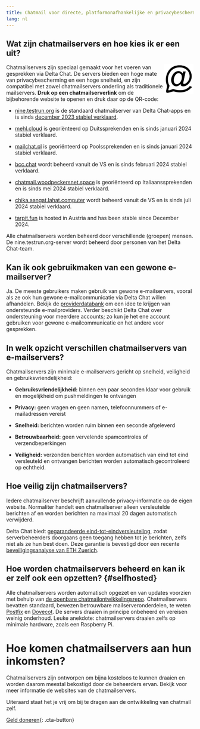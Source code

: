 ```yaml
---
title: Chatmail voor directe, platformonafhankelijke en privacybeschermende gesprekken
lang: nl
---
```



## Wat zijn chatmailservers en hoe kies ik er een uit?

<img alt="Chatmail logo" src="../assets/logos/chatmail.svg" width="80" style="float:right;" />

Chatmailservers zijn speciaal gemaakt voor het voeren van gesprekken via Delta Chat. 
De servers bieden een hoge mate van privacybescherming en een hoge snelheid, 
en zijn compatibel met zowel chatmailservers onderling als traditionele mailservers. 
**Druk op een chatmailserverlink** om de bijbehorende website te openen en druk daar op de QR-code: 

- [nine.testrun.org](https://nine.testrun.org) is de standaard chatmailserver
  van Delta Chat-apps en is sinds [december 2023 stabiel verklaard](https://delta.chat/en/2023-12-13-chatmail).

- [mehl.cloud](https://mehl.cloud) is georiënteerd op Duitssprekenden
  en is sinds januari 2024 stabiel verklaard.

- [mailchat.pl](https://mailchat.pl) is georiënteerd op Poolssprekenden
  en is sinds januari 2024 stabiel verklaard.

- [bcc.chat](https://bcc.chat) wordt beheerd vanuit de VS en is sinds
  februari 2024 stabiel verklaard.

- [chatmail.woodpeckersnet.space](https://chatmail.woodpeckersnest.space/) is georiënteerd op Italiaanssprekenden
  en is sinds mei 2024 stabiel verklaard.

- [chika.aangat.lahat.computer](https://chika.aangat.lahat.computer/)
  wordt beheerd vanuit de VS en is sinds juli 2024 stabiel verklaard.

- [tarpit.fun](https://tarpit.fun)
  is hosted in Austria and has been stable since December 2024.

Alle chatmailservers worden beheerd door verschillende (groepen) mensen. 
De nine.testrun.org-server wordt beheerd door personen van het Delta Chat-team.

## Kan ik ook gebruikmaken van een gewone e-mailserver?

Ja. De meeste gebruikers maken gebruik van gewone e-mailservers, vooral als ze ook hun gewone e-mailcommunicatie via Delta Chat willen afhandelen.
Bekijk de [providerdatabank](https://providers.delta.chat) om een idee te krijgen van ondersteunde e-mailproviders.
Verder beschikt Delta Chat over ondersteuning voor meerdere accounts;
zo kun je het ene account gebruiken voor gewone e-mailcommunicatie en het
andere voor gesprekken.


## In welk opzicht verschillen chatmailservers van e-mailservers?

Chatmailservers zijn minimale e-mailservers gericht op snelheid, veiligheid en gebruiksvriendelijkheid:

- **Gebruiksvriendelijkheid:** binnen een paar seconden klaar voor gebruik en mogelijkheid om pushmeldingen te ontvangen

- **Privacy:** geen vragen en geen namen, telefoonnummers of e-mailadressen vereist

- **Snelheid:** berichten worden ruim binnen een seconde afgeleverd

- **Betrouwbaarheid:** geen vervelende spamcontroles of verzendbeperkingen

- **Veiligheid:** verzonden berichten worden automatisch van eind tot eind versleuteld en
  ontvangen berichten worden automatisch gecontroleerd op echtheid.


## Hoe veilig zijn chatmailservers?

Iedere chatmailserver beschrijft aanvullende privacy-informatie op de eigen website.
Normaliter handelt een chatmailserver alleen versleutelde berichten af en
worden berichten na maximaal 20 dagen automatisch verwijderd.

Delta Chat biedt [gegarandeerde eind-tot-eindversleuteling](https://delta.chat/en/2023-11-23-jumbo-42),
zodat serverbeheerders doorgaans geen toegang hebben tot je berichten, zelfs niet als ze hun best doen.
Deze garantie is bevestigd door een recente [beveiligingsanalyse van ETH Zuerich](https://delta.chat/en/2024-03-25-crypto-analysis-securejoin).


## Hoe worden chatmailservers beheerd en kan ik er zelf ook een opzetten? {#selfhosted}

Alle chatmailservers worden automatisch opgezet en van updates voorzien met behulp van
[de openbare chatmailontwikkelingsrepo](https://github.com/deltachat/chatmail).
Chatmailservers bevatten standaard, bewezen betrouwbare mailserveronderdelen,
te weten [Postfix](https://postfix.org) en [Dovecot](https://dovecot.org).
De servers draaien in principe onbeheerd en vereisen weinig onderhoud.
Leuke anekdote: chatmailservers draaien zelfs op minimale hardware, zoals een Raspberry Pi.


# Hoe komen chatmailservers aan hun inkomsten?

Chatmailservers zijn ontworpen om bijna kosteloos te kunnen draaien en worden daarom meestal bekostigd door de beheerders ervan.
Bekijk voor meer informatie de websites van de chatmailservers.

Uiteraard staat het je vrij om bij te dragen aan de ontwikkeling van chatmail zelf.

[Geld doneren](donate){: .cta-button}
